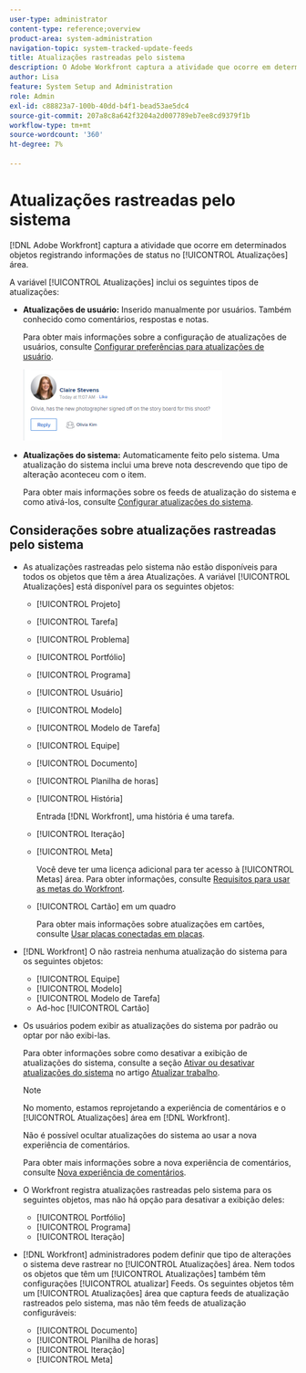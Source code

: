 ```yaml
---
user-type: administrator
content-type: reference;overview
product-area: system-administration
navigation-topic: system-tracked-update-feeds
title: Atualizações rastreadas pelo sistema
description: O Adobe Workfront captura a atividade que ocorre em determinados objetos registrando informações de status no [!UICONTROL Atualizações] área.
author: Lisa
feature: System Setup and Administration
role: Admin
exl-id: c88823a7-100b-40dd-b4f1-bead53ae5dc4
source-git-commit: 207a8c8a642f3204a2d007789eb7ee8cd9379f1b
workflow-type: tm+mt
source-wordcount: '360'
ht-degree: 7%

---
```


# Atualizações rastreadas pelo sistema

[!DNL Adobe Workfront] captura a atividade que ocorre em determinados objetos registrando informações de status no [!UICONTROL Atualizações] área.

A variável [!UICONTROL Atualizações] inclui os seguintes tipos de atualizações:

* **Atualizações de usuário:** Inserido manualmente por usuários. Também conhecido como comentários, respostas e notas.

  Para obter mais informações sobre a configuração de atualizações de usuários, consulte [Configurar preferências para atualizações de usuário](../../../administration-and-setup/set-up-workfront/system-tracked-update-feeds/configure-preferences-user-updates.md).

  ![](assets/updates-qs-350x125.png)

* **Atualizações do sistema:** Automaticamente feito pelo sistema. Uma atualização do sistema inclui uma breve nota descrevendo que tipo de alteração aconteceu com o item.

  Para obter mais informações sobre os feeds de atualização do sistema e como ativá-los, consulte [Configurar atualizações do sistema](../../../administration-and-setup/set-up-workfront/system-tracked-update-feeds/configure-system-updates.md).

  <!--
  DRAFTED IN FLARE:
  Timestamps for system updates are based on your operating system's timezone.
  
  -->

## Considerações sobre atualizações rastreadas pelo sistema

* As atualizações rastreadas pelo sistema não estão disponíveis para todos os objetos que têm a área Atualizações. A variável [!UICONTROL Atualizações] está disponível para os seguintes objetos:

   * [!UICONTROL Projeto]
   * [!UICONTROL Tarefa]
   * [!UICONTROL Problema]
   * [!UICONTROL Portfólio]
   * [!UICONTROL Programa]
   * [!UICONTROL Usuário]
   * [!UICONTROL Modelo]
   * [!UICONTROL Modelo de Tarefa]
   * [!UICONTROL Equipe]
   * [!UICONTROL Documento]
   * [!UICONTROL Planilha de horas]
   * [!UICONTROL História]

     Entrada [!DNL Workfront], uma história é uma tarefa.
   * [!UICONTROL Iteração]
   * [!UICONTROL Meta]

     Você deve ter uma licença adicional para ter acesso à [!UICONTROL Metas] área. Para obter informações, consulte [Requisitos para usar as metas do Workfront](../../../workfront-goals/goal-management/access-needed-for-wf-goals.md).
   * [!UICONTROL Cartão] em um quadro

     Para obter mais informações sobre atualizações em cartões, consulte [Usar placas conectadas em placas](../../../agile/get-started-with-boards/connected-cards.md).

* [!DNL Workfront] O não rastreia nenhuma atualização do sistema para os seguintes objetos:

   * [!UICONTROL Equipe]
   * [!UICONTROL Modelo]
   * [!UICONTROL Modelo de Tarefa]
   * Ad-hoc [!UICONTROL Cartão]


<!--hiding this bit because this is not true, at this time (August 2023). Users with a Work or Review license can see system updates by default as well.

Your [!DNL Workfront] license determines whether system updates display by default in the [!UICONTROL Updates] area of objects. [!DNL Workfront] users with a [!UICONTROL Plan] license have system updates displayed in the [!UICONTROL Updates] area by default. However, users can filter out system updates, as described in the [Enable or disable system updates](../../../workfront-basics/updating-work-items-and-viewing-updates/update-work.md#enable) section in [Update work](../../../workfront-basics/updating-work-items-and-viewing-updates/update-work.md). All other [!DNL Workfront] licenses filter system updates by default.
-->

* Os usuários podem exibir as atualizações do sistema por padrão ou optar por não exibi-las.

  Para obter informações sobre como desativar a exibição de atualizações do sistema, consulte a seção [Ativar ou desativar atualizações do sistema](../../../workfront-basics/updating-work-items-and-viewing-updates/update-work.md#enable) no artigo [Atualizar trabalho](../../../workfront-basics/updating-work-items-and-viewing-updates/update-work.md).

  >[!NOTE]
  >
  >No momento, estamos reprojetando a experiência de comentários e o [!UICONTROL Atualizações] área em [!DNL Workfront].
  >
  > Não é possível ocultar atualizações do sistema ao usar a nova experiência de comentários.
  > 
  >Para obter mais informações sobre a nova experiência de comentários, consulte [Nova experiência de comentários](../../../product-announcements/betas/new-commenting-experience-beta/unified-commenting-experience.md).

* O Workfront registra atualizações rastreadas pelo sistema para os seguintes objetos, mas não há opção para desativar a exibição deles:

   * [!UICONTROL Portfólio]
   * [!UICONTROL Programa]
   * [!UICONTROL Iteração]

* [!DNL Workfront] administradores podem definir que tipo de alterações o sistema deve rastrear no [!UICONTROL Atualizações] área. Nem todos os objetos que têm um [!UICONTROL Atualizações] também têm configurações [!UICONTROL atualizar] Feeds. Os seguintes objetos têm um [!UICONTROL Atualizações] área que captura feeds de atualização rastreados pelo sistema, mas não têm feeds de atualização configuráveis:

   * [!UICONTROL Documento]
   * [!UICONTROL Planilha de horas]
   * [!UICONTROL Iteração]
   * [!UICONTROL Meta]


